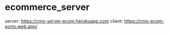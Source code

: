 # ecommerce_server

server: https://cms-server-ecom.herokuapp.com
client: https://cms-ecom-porto.web.app/